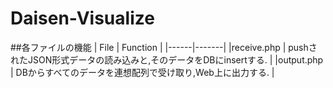 # Daisen-Visualize

##各ファイルの機能
| File | Function |
|------|-------|
|receive.php | pushされたJSON形式データの読み込みと,そのデータをDBにinsertする. |
|output.php | DBからすべてのデータを連想配列で受け取り,Web上に出力する. |
